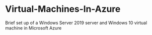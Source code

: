 # Virtual-Machines-In-Azure
Brief set up of a Windows Server 2019 server and Windows 10 virtual machine in Microsoft Azure

